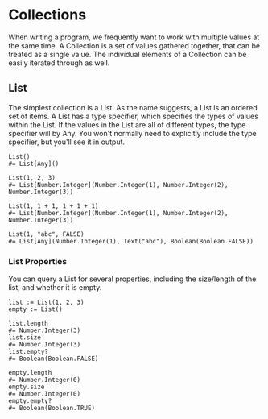 Collections
===========

When writing a program, we frequently want to work with multiple values at the same time.
A Collection is a set of values gathered together, that can be treated as a single value.
The individual elements of a Collection can be easily iterated through as well.


List
----

The simplest collection is a List.
As the name suggests, a List is an ordered set of items.
A List has a type specifier, which specifies the types of values within the List.
If the values in the List are all of different types, the type specifier will by Any.
You won't normally need to explicitly include the type specifier, but you'll see it in output.

~~~ stone
List()
#= List[Any]()

List(1, 2, 3)
#= List[Number.Integer](Number.Integer(1), Number.Integer(2), Number.Integer(3))

List(1, 1 + 1, 1 + 1 + 1)
#= List[Number.Integer](Number.Integer(1), Number.Integer(2), Number.Integer(3))

List(1, "abc", FALSE)
#= List[Any](Number.Integer(1), Text("abc"), Boolean(Boolean.FALSE))
~~~


### List Properties

You can query a List for several properties, including the size/length of the list,
and whether it is empty.

~~~ stone
list := List(1, 2, 3)
empty := List()

list.length
#= Number.Integer(3)
list.size
#= Number.Integer(3)
list.empty?
#= Boolean(Boolean.FALSE)

empty.length
#= Number.Integer(0)
empty.size
#= Number.Integer(0)
empty.empty?
#= Boolean(Boolean.TRUE)
~~~
